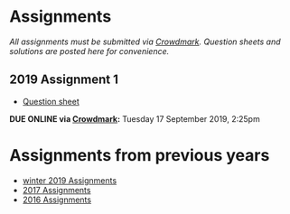 # Assignments

_All assignments must be submitted via [Crowdmark](https://crowdmark.com/).  Question sheets and solutions are posted here for convenience._

## 2019 Assignment 1

- [Question sheet](./3aa1_2019f.pdf)

**DUE ONLINE via [Crowdmark](https://crowdmark.com/):** Tuesday 17 September 2019, 2:25pm

# Assignments from previous years

- [winter 2019 Assignments](./2019w/assignments.md)
- [2017 Assignments](./2017/assignments.md)
- [2016 Assignments](./2016/assignments.md)
